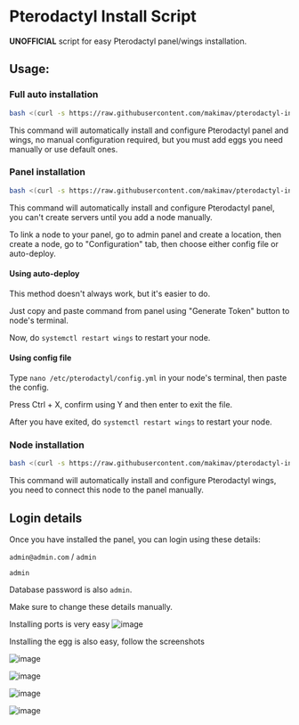 # Pterodactyl Install Script
**UNOFFICIAL** script for easy Pterodactyl panel/wings installation.

## Usage:

### Full auto installation
```bash
bash <(curl -s https://raw.githubusercontent.com/makimav/pterodactyl-install/refs/heads/main/pterodactyl-install.sh) full
```
This command will automatically install and configure Pterodactyl panel and wings, no manual configuration required, but you must add eggs you need manually or use default ones.

### Panel installation
```bash
bash <(curl -s https://raw.githubusercontent.com/makimav/pterodactyl-install/refs/heads/main/pterodactyl-install.sh) panel
```
This command will automatically install and configure Pterodactyl panel, you can't create servers until you add a node manually.

To link a node to your panel, go to admin panel and create a location, then create a node, go to "Configuration" tab, then choose either config file or auto-deploy.

#### Using auto-deploy
This method doesn't always work, but it's easier to do.

Just copy and paste command from panel using "Generate Token" button to node's terminal.

Now, do `systemctl restart wings` to restart your node.

#### Using config file
Type `nano /etc/pterodactyl/config.yml` in your node's terminal, then paste the config.

Press Ctrl + X, confirm using Y and then enter to exit the file.

After you have exited, do `systemctl restart wings` to restart your node.

### Node installation
```bash
bash <(curl -s https://raw.githubusercontent.com/makimav/pterodactyl-install/refs/heads/main/pterodactyl-install.sh) node
```
This command will automatically install and configure Pterodactyl wings, you need to connect this node to the panel manually.

## Login details
Once you have installed the panel, you can login using these details:

`admin@admin.com` / `admin`

`admin`

Database password is also `admin`.

Make sure to change these details manually.

Installing ports is very easy ![image](https://github.com/user-attachments/assets/7496b68d-7324-42c5-920e-c3ed3d6eb940)

Installing the egg is also easy, follow the screenshots

![image](https://github.com/user-attachments/assets/84dde801-1a13-42dd-be20-1501cd5942b2)

![image](https://github.com/user-attachments/assets/05864760-754c-4b74-a020-a0eae68cef88)

![image](https://github.com/user-attachments/assets/39012a60-9330-4a8a-aa94-abaceac4f477)

![image](https://github.com/user-attachments/assets/4383f937-547d-44bf-8274-5de78885925b)
